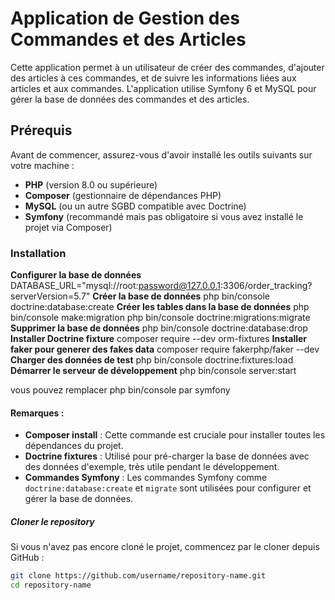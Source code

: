 # Application de Gestion des Commandes et des Articles

Cette application permet à un utilisateur de créer des commandes, d'ajouter des articles à ces commandes, et de suivre les informations liées aux articles et aux commandes. L'application utilise Symfony 6 et MySQL pour gérer la base de données des commandes et des articles.

## Prérequis

Avant de commencer, assurez-vous d'avoir installé les outils suivants sur votre machine :

- **PHP** (version 8.0 ou supérieure)
- **Composer** (gestionnaire de dépendances PHP)
- **MySQL** (ou un autre SGBD compatible avec Doctrine)
- **Symfony** (recommandé mais pas obligatoire si vous avez installé le projet via Composer)

### Installation

**Configurer la base de données** DATABASE_URL="mysql://root:password@127.0.0.1:3306/order_tracking?serverVersion=5.7"
**Créer la base de données**  php bin/console doctrine:database:create
**Créer les tables dans la base de données** php bin/console make:migration
                                            php bin/console doctrine:migrations:migrate
**Supprimer la base de données** php bin/console doctrine:database:drop
**Installer Doctrine fixture** composer require --dev orm-fixtures
**Installer faker pour generer des fakes data** composer require fakerphp/faker --dev
**Charger des données de test**  php bin/console doctrine:fixtures:load
**Démarrer le serveur de développement** php bin/console server:start

vous pouvez remplacer php bin/console par symfony 


#### Remarques :
- **Composer install** : Cette commande est cruciale pour installer toutes les dépendances du projet.
- **Doctrine fixtures** : Utilisé pour pré-charger la base de données avec des données d'exemple, très utile pendant le développement.
- **Commandes Symfony** : Les commandes Symfony comme `doctrine:database:create` et `migrate` sont utilisées pour configurer et gérer la base de données.



##### Cloner le repository

Si vous n'avez pas encore cloné le projet, commencez par le cloner depuis GitHub :

```bash
git clone https://github.com/username/repository-name.git
cd repository-name